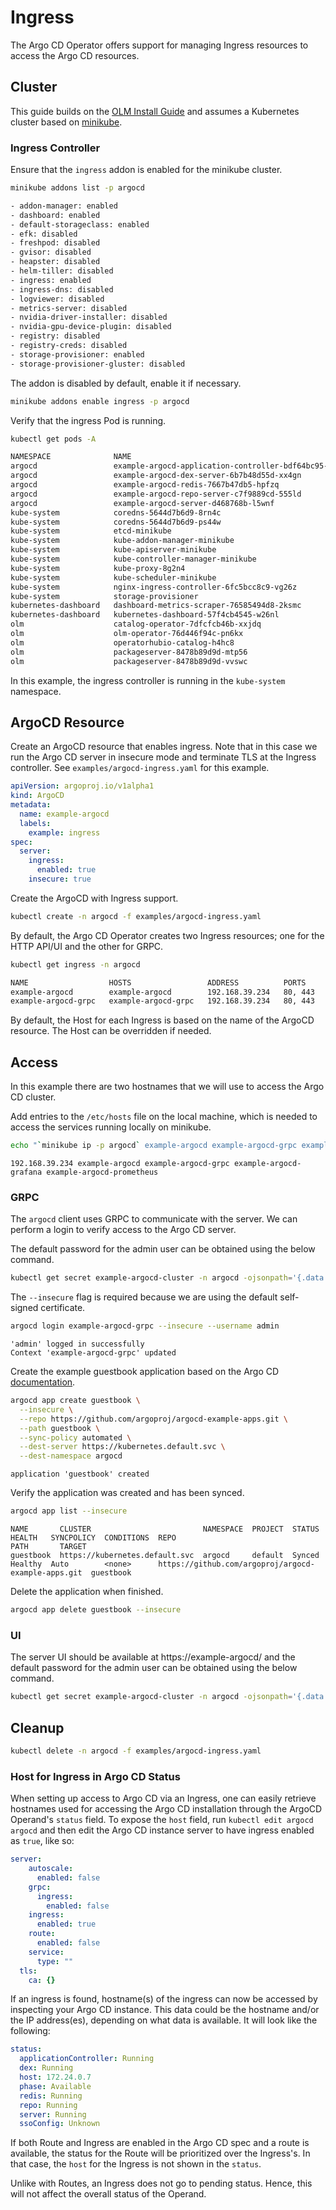 # Ingress

The Argo CD Operator offers support for managing Ingress resources to access the Argo CD resources.

## Cluster

This guide builds on the [OLM Install Guide][install_olm] and assumes a Kubernetes cluster based on [minikube](https://minikube.sigs.k8s.io/).

### Ingress Controller

Ensure that the `ingress` addon is enabled for the minikube cluster.

```bash
minikube addons list -p argocd
```
```bash
- addon-manager: enabled
- dashboard: enabled
- default-storageclass: enabled
- efk: disabled
- freshpod: disabled
- gvisor: disabled
- heapster: disabled
- helm-tiller: disabled
- ingress: enabled
- ingress-dns: disabled
- logviewer: disabled
- metrics-server: disabled
- nvidia-driver-installer: disabled
- nvidia-gpu-device-plugin: disabled
- registry: disabled
- registry-creds: disabled
- storage-provisioner: enabled
- storage-provisioner-gluster: disabled
```

The addon is disabled by default, enable it if necessary.

```bash
minikube addons enable ingress -p argocd
```

Verify that the ingress Pod is running.

```bash
kubectl get pods -A
```
```bash
NAMESPACE              NAME                                                    READY   STATUS    RESTARTS   AGE
argocd                 example-argocd-application-controller-bdf64bc95-x9t7d   1/1     Running   0          92m
argocd                 example-argocd-dex-server-6b7b48d55d-xx4gn              1/1     Running   0          92m
argocd                 example-argocd-redis-7667b47db5-hpfzq                   1/1     Running   0          92m
argocd                 example-argocd-repo-server-c7f9889cd-555ld              1/1     Running   0          92m
argocd                 example-argocd-server-d468768b-l5wnf                    1/1     Running   0          92m
kube-system            coredns-5644d7b6d9-8rn4c                                1/1     Running   0          2d11h
kube-system            coredns-5644d7b6d9-ps44w                                1/1     Running   0          2d11h
kube-system            etcd-minikube                                           1/1     Running   0          2d11h
kube-system            kube-addon-manager-minikube                             1/1     Running   0          2d11h
kube-system            kube-apiserver-minikube                                 1/1     Running   0          2d11h
kube-system            kube-controller-manager-minikube                        1/1     Running   0          2d11h
kube-system            kube-proxy-8g2n4                                        1/1     Running   0          2d11h
kube-system            kube-scheduler-minikube                                 1/1     Running   0          2d11h
kube-system            nginx-ingress-controller-6fc5bcc8c9-vg26z               1/1     Running   0          9h
kube-system            storage-provisioner                                     1/1     Running   0          2d11h
kubernetes-dashboard   dashboard-metrics-scraper-76585494d8-2ksmc              1/1     Running   0          5h55m
kubernetes-dashboard   kubernetes-dashboard-57f4cb4545-w26nl                   1/1     Running   0          5h55m
olm                    catalog-operator-7dfcfcb46b-xxjdq                       1/1     Running   0          2d11h
olm                    olm-operator-76d446f94c-pn6kx                           1/1     Running   0          2d11h
olm                    operatorhubio-catalog-h4hc8                             1/1     Running   0          2d11h
olm                    packageserver-8478b89d9d-mtp56                          1/1     Running   0          45m
olm                    packageserver-8478b89d9d-vvswc                          1/1     Running   0          45m
```

In this example, the ingress controller is running in the `kube-system` namespace.

## ArgoCD Resource

Create an ArgoCD resource that enables ingress. Note that in this case we run the Argo CD server in insecure mode and 
terminate TLS at the Ingress controller. See `examples/argocd-ingress.yaml` for this example.

```yaml
apiVersion: argoproj.io/v1alpha1
kind: ArgoCD
metadata:
  name: example-argocd
  labels:
    example: ingress
spec:
  server:
    ingress:
      enabled: true
    insecure: true
```

Create the ArgoCD with Ingress support.

```bash
kubectl create -n argocd -f examples/argocd-ingress.yaml
```

By default, the Argo CD Operator creates two Ingress resources; one for the HTTP API/UI and the other for GRPC.

```bash
kubectl get ingress -n argocd
```
```bash
NAME                  HOSTS                 ADDRESS          PORTS     AGE
example-argocd        example-argocd        192.168.39.234   80, 443   68m
example-argocd-grpc   example-argocd-grpc   192.168.39.234   80, 443   68m
```

By default, the Host for each Ingress is based on the name of the ArgoCD resource. The Host can be overridden if needed.

## Access

In this example there are two hostnames that we will use to access the Argo CD cluster.

Add entries to the `/etc/hosts` file on the local machine, which is needed to access the services running locally on 
minikube.

```bash
echo "`minikube ip -p argocd` example-argocd example-argocd-grpc example-argocd-grafana example-argocd-prometheus" | sudo tee -a /etc/hosts
```
```text
192.168.39.234 example-argocd example-argocd-grpc example-argocd-grafana example-argocd-prometheus
```

### GRPC

The `argocd` client uses GRPC to communicate with the server. We can perform a login to verify access to the Argo CD 
server.

The default password for the admin user can be obtained using the below command.

```bash
kubectl get secret example-argocd-cluster -n argocd -ojsonpath='{.data.admin\.password}' | base64 -d ; echo
```

The `--insecure` flag is required because we are using the default self-signed certificate.

```bash
argocd login example-argocd-grpc --insecure --username admin 
```
```text
'admin' logged in successfully
Context 'example-argocd-grpc' updated
```

Create the example guestbook application based on the Argo CD [documentation][docs_argo].

```bash
argocd app create guestbook \
  --insecure \
  --repo https://github.com/argoproj/argocd-example-apps.git \
  --path guestbook \
  --sync-policy automated \
  --dest-server https://kubernetes.default.svc \
  --dest-namespace argocd
```
```text
application 'guestbook' created
```

Verify the application was created and has been synced.

```bash
argocd app list --insecure
```
```text
NAME       CLUSTER                         NAMESPACE  PROJECT  STATUS  HEALTH   SYNCPOLICY  CONDITIONS  REPO                                                 PATH       TARGET
guestbook  https://kubernetes.default.svc  argocd     default  Synced  Healthy  Auto        <none>      https://github.com/argoproj/argocd-example-apps.git  guestbook
```

Delete the application when finished.

```bash
argocd app delete guestbook --insecure
```

### UI

The server UI should be available at https://example-argocd/ and the default password for the admin user can be obtained using the below command.

```bash
kubectl get secret example-argocd-cluster -n argocd -ojsonpath='{.data.admin\.password}' | base64 -d ; echo
```

## Cleanup

```bash
kubectl delete -n argocd -f examples/argocd-ingress.yaml
```

[install_olm]:../install/olm.md
[docs_argo]:https://argoproj.github.io/argo-cd/getting_started/#creating-apps-via-cli

### Host for Ingress in Argo CD Status

When setting up access to Argo CD via an Ingress, one can easily retrieve hostnames used for accessing the Argo CD installation through the ArgoCD Operand's `status` field. To expose the `host` field, run `kubectl edit argocd argocd` and then edit the Argo CD instance server to have ingress enabled as `true`, like so: 

```yaml
server:
    autoscale:
      enabled: false
    grpc:
      ingress:
        enabled: false
    ingress:
      enabled: true
    route:
      enabled: false
    service:
      type: ""
  tls:
    ca: {}
```
If an ingress is found, hostname(s) of the ingress can now be accessed by inspecting your Argo CD instance. This data could be the hostname and/or the IP address(es), depending on what data is available. It will look like the following: 

```yaml
status:
  applicationController: Running
  dex: Running
  host: 172.24.0.7
  phase: Available
  redis: Running
  repo: Running
  server: Running
  ssoConfig: Unknown
```

If both Route and Ingress are enabled in the Argo CD spec and a route is available, the status for the Route will be prioritized over the Ingress's. In that case, the `host` for the Ingress is not shown in the `status`. 

Unlike with Routes, an Ingress does not go to pending status.  Hence, this will not affect the overall status of the Operand.

